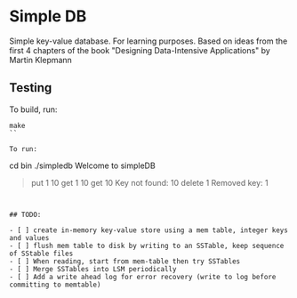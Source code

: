 # Simple DB

Simple key-value database. For learning purposes. Based on ideas from the first 4 chapters of the book "Designing Data-Intensive Applications" by Martin Klepmann

## Testing

To build, run:
```
make
``

To run:

```
cd bin
./simpledb
Welcome to simpleDB
> put 1 10
> get 1
10
> get 10
Key not found: 10
> delete 1
Removed key: 1
```


## TODO:

- [ ] create in-memory key-value store using a mem table, integer keys and values
- [ ] flush mem table to disk by writing to an SSTable, keep sequence of SStable files
- [ ] When reading, start from mem-table then try SSTables
- [ ] Merge SSTables into LSM periodically
- [ ] Add a write ahead log for error recovery (write to log before committing to memtable)